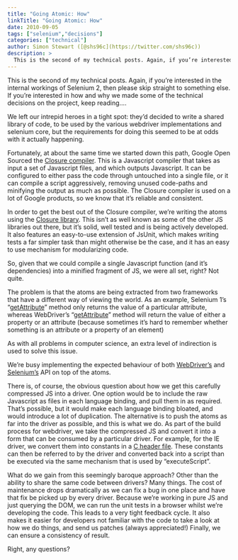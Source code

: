 ```yaml
---
title: "Going Atomic: How"
linkTitle: "Going Atomic: How"
date: 2010-09-05
tags: ["selenium","decisions"]
categories: ["technical"]
author: Simon Stewart ([@shs96c](https://twitter.com/shs96c))
description: >
  This is the second of my technical posts. Again, if you’re interested in the internal workings of Selenium 2, then please skip straight to something else.
---
```


This is the second of my technical posts. Again, if you’re interested in the internal workings of Selenium 2, then please skip straight to something else. If you’re interested in how and why we made some of the technical decisions on the project, keep reading….

We left our intrepid heroes in a tight spot: they’d decided to write a shared library of code, to be used by the various webdriver implementations and selenium core, but the requirements for doing this seemed to be at odds with it actually happening.

Fortunately, at about the same time we started down this path, Google Open Sourced the [Closure compiler](closure-compiler.googlecode.com). This is a Javascript compiler that takes as input a set of Javascript files, and which outputs Javascript. It can be configured to either pass the code through untouched into a single file, or it can compile a script aggressively, removing unused code-paths and minifying the output as much as possible. The Closure compiler is used on a lot of Google products, so we know that it’s reliable and consistent.

In order to get the best out of the Closure compiler, we’re writing the atoms using the [Closure library](closure-library.googlecode.com). This isn’t as well known as some of the other JS libraries out there, but it’s solid, well tested and is being actively developed. It also features an easy-to-use extension of JsUnit, which makes writing tests a far simpler task than might otherwise be the case, and it has an easy to use mechanism for modularizing code.

So, given that we could compile a single Javascript function (and it’s dependencies) into a minified fragment of JS, we were all set, right? Not quite.

The problem is that the atoms are being extracted from two frameworks that have a different way of viewing the world. As an example, Selenium 1’s “[getAttribute](http://selenium.googlecode.com/svn/trunk/docs/api/java/com/thoughtworks/selenium/Selenium.html#getAttribute(java.lang.String))” method only returns the value of a particular attribute, whereas WebDriver’s “[getAttribute](http://selenium.googlecode.com/svn/trunk/docs/api/java/org/openqa/selenium/WebElement.html#getAttribute(java.lang.String))” method will return the value of either a property or an attribute (because sometimes it’s hard to remember whether something is an attribute or a property of an element)

As with all problems in computer science, an extra level of indirection is used to solve this issue.

We’re busy implementing the expected behaviour of both [WebDriver’s](http://code.google.com/p/selenium/source/browse/#svn/trunk/common/src/js/webdriver) and [Selenium’s](http://code.google.com/p/selenium/source/browse/#svn/trunk/common/src/js/selenium%3Fstate%3Dclosed) API on top of the atoms.

There is, of course, the obvious question about how we get this carefully compressed JS into a driver. One option would be to include the raw Javascript as files in each language binding, and pull them in as required. That’s possible, but it would make each language binding bloated, and would introduce a lot of duplication. The alternative is to push the atoms as far into the driver as possible, and this is what we do. As part of the build process for webdriver, we take the compressed JS and convert it into a form that can be consumed by a particular driver. For example, for the IE driver, we convert them into constants in a [C header file](http://code.google.com/p/selenium/source/browse/trunk/jobbie/src/cpp/InternetExplorerDriver/atoms.h). These constants can then be referred to by the driver and converted back into a script than be executed via the same mechanism that is used by “executeScript”.

What do we gain from this seemingly baroque approach? Other than the ability to share the same code between drivers? Many things. The cost of maintenance drops dramatically as we can fix a bug in one place and have that fix be picked up by every driver. Because we’re working in pure JS and just querying the DOM, we can run the unit tests in a browser whilst we’re developing the code. This leads to a very tight feedback cycle. It also makes it easier for developers not familiar with the code to take a look at how we do things, and send us patches (always appreciated!) Finally, we can ensure a consistency of result.

Right, any questions?